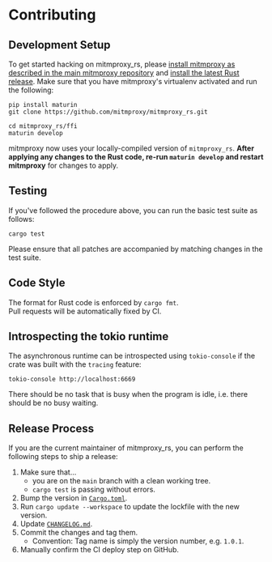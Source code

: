 # Contributing

## Development Setup

To get started hacking on mitmproxy_rs, please [install mitmproxy as described 
in the main mitmproxy repository](https://github.com/mitmproxy/mitmproxy/blob/main/CONTRIBUTING.md#development-setup)
and [install the latest Rust release](https://www.rust-lang.org/tools/install). Make sure that you have mitmproxy's
virtualenv activated and run the following:

```shell
pip install maturin
git clone https://github.com/mitmproxy/mitmproxy_rs.git

cd mitmproxy_rs/ffi
maturin develop
```

mitmproxy now uses your locally-compiled version of `mitmproxy_rs`. **After applying any changes to the Rust code, 
re-run `maturin develop` and restart mitmproxy** for changes to apply.


## Testing

If you've followed the procedure above, you can run the basic test suite as follows:

```shell
cargo test
```

Please ensure that all patches are accompanied by matching changes in the test suite.


## Code Style

The format for Rust code is enforced by `cargo fmt`.  
Pull requests will be automatically fixed by CI.


## Introspecting the tokio runtime

The asynchronous runtime can be introspected using `tokio-console` if the crate
was built with the `tracing` feature:

```shell
tokio-console http://localhost:6669
```

There should be no task that is busy when the program is idle, i.e. there should
be no busy waiting.


## Release Process

If you are the current maintainer of mitmproxy_rs,
you can perform the following steps to ship a release:

1. Make sure that...
   - you are on the `main` branch with a clean working tree.
   - `cargo test` is passing without errors.
2. Bump the version in [`Cargo.toml`](Cargo.toml).
3. Run `cargo update --workspace` to update the lockfile with the new version.
4. Update [`CHANGELOG.md`](./CHANGELOG.md).
5. Commit the changes and tag them.
   - Convention: Tag name is simply the version number, e.g. `1.0.1`.
6. Manually confirm the CI deploy step on GitHub.
